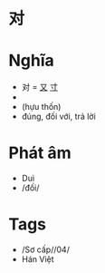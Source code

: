# 对

# Nghĩa
* 对 = [又](又.md) [寸](寸.md)
*  
* (hựu thốn)
* đúng, đối với, trả lời

# Phát âm
* Duì
*  /đối/

# Tags
* /Sơ cấp//04/
*  Hán Việt

